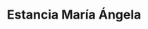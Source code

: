 ---
title: "Estancia María Ángela"
url: /ciudad-autonoma-de-buenos-aires/estancia-maria-angela/
shop: Metzgerei
---